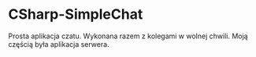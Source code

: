 # CSharp-SimpleChat

Prosta aplikacja czatu. Wykonana razem z kolegami w wolnej chwili. Moją częścią była aplikacja serwera.
